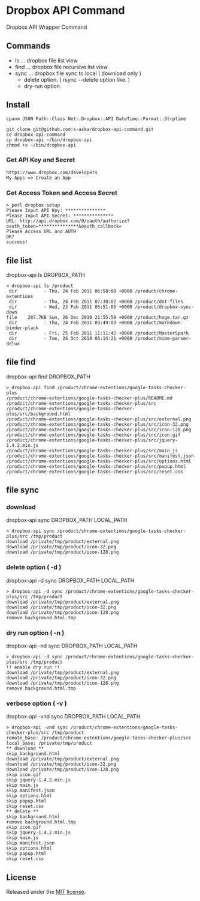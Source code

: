 # Dropbox API Command

Dropbox API Wrapper Command

## Commands
- ls   ... dropbox file list view
- find ... dropbox file recursive list view
- sync ... dropbox file sync to local ( download only )
  - delete option. ( rsync --delete option like. )
  - dry-run option.

## Install

    cpanm JSON Path::Class Net::Dropbox::API DateTime::Format::Strptime
    
    git clone git@github.com:s-aska/dropbox-api-command.git
    cd dropbox-api-command
    cp dropbox-api ~/bin/dropbox-api
    chmod +x ~/bin/dropbox-api

### Get API Key and Secret

    https://www.dropbox.com/developers
    My Apps => Create an App

### Get Access Token and Access Secret

    > perl dropbox-setup
    Please Input API Key: ***************
    Please Input API Secret: ***************
    URL: http://api.dropbox.com/0/oauth/authorize?oauth_token=***************&oauth_callback=
    Please Access URL and AUTH
    OK?
    success!

## file list

dropbox-api ls DROPBOX_PATH

    > dropbox-api ls /product
     dir          - Thu, 24 Feb 2011 06:58:00 +0000 /product/chrome-extentions
     dir          - Thu, 24 Feb 2011 07:30:02 +0000 /product/dot-files
     dir          - Wed, 23 Feb 2011 05:51:05 +0000 /product/dropbox-sync-down
    file    287.7KB Sun, 26 Dec 2010 21:55:59 +0000 /product/hoge.tar.gz
     dir          - Thu, 24 Feb 2011 03:49:03 +0000 /product/markdown-binder-plack
     dir          - Fri, 25 Feb 2011 11:11:42 +0000 /product/MasterSpark
     dir          - Tue, 26 Oct 2010 05:14:21 +0000 /product/mime-parser-delux

## file find

dropbox-api find DROPBOX_PATH

    > dropbox-api find /product/chrome-extentions/google-tasks-checker-plus
    /product/chrome-extentions/google-tasks-checker-plus/README.md
    /product/chrome-extentions/google-tasks-checker-plus/src
    /product/chrome-extentions/google-tasks-checker-plus/src/background.html
    /product/chrome-extentions/google-tasks-checker-plus/src/external.png
    /product/chrome-extentions/google-tasks-checker-plus/src/icon-32.png
    /product/chrome-extentions/google-tasks-checker-plus/src/icon-128.png
    /product/chrome-extentions/google-tasks-checker-plus/src/icon.gif
    /product/chrome-extentions/google-tasks-checker-plus/src/jquery-1.4.2.min.js
    /product/chrome-extentions/google-tasks-checker-plus/src/main.js
    /product/chrome-extentions/google-tasks-checker-plus/src/manifest.json
    /product/chrome-extentions/google-tasks-checker-plus/src/options.html
    /product/chrome-extentions/google-tasks-checker-plus/src/popup.html
    /product/chrome-extentions/google-tasks-checker-plus/src/reset.css

## file sync

### download

dropbox-api sync DROPBOX_PATH LOCAL_PATH

    > dropbox-api sync /product/chrome-extentions/google-tasks-checker-plus/src /tmp/product
    download /private/tmp/product/external.png
    download /private/tmp/product/icon-32.png
    download /private/tmp/product/icon-128.png

### delete option ( -d )

dropbox-api -d sync DROPBOX_PATH LOCAL_PATH

    > dropbox-api -d sync /product/chrome-extentions/google-tasks-checker-plus/src /tmp/product
    download /private/tmp/product/external.png
    download /private/tmp/product/icon-32.png
    download /private/tmp/product/icon-128.png
    remove background.html.tmp

### dry run option ( -n )

dropbox-api -nd sync DROPBOX_PATH LOCAL_PATH

    > dropbox-api -d sync /product/chrome-extentions/google-tasks-checker-plus/src /tmp/product
    !! enable dry run !!
    download /private/tmp/product/external.png
    download /private/tmp/product/icon-32.png
    download /private/tmp/product/icon-128.png
    remove background.html.tmp

### verbose option ( -v )

dropbox-api -vnd sync DROPBOX_PATH LOCAL_PATH

    > dropbox-api -vnd sync /product/chrome-extentions/google-tasks-checker-plus/src /tmp/product
    remote_base: /product/chrome-extentions/google-tasks-checker-plus/src
    local_base: /private/tmp/product
    ** download **
    skip background.html
    download /private/tmp/product/external.png
    download /private/tmp/product/icon-32.png
    download /private/tmp/product/icon-128.png
    skip icon.gif
    skip jquery-1.4.2.min.js
    skip main.js
    skip manifest.json
    skip options.html
    skip popup.html
    skip reset.css
    ** delete **
    skip background.html
    remove background.html.tmp
    skip icon.gif
    skip jquery-1.4.2.min.js
    skip main.js
    skip manifest.json
    skip options.html
    skip popup.html
    skip reset.css

## License
Released under the [MIT license](http://creativecommons.org/licenses/MIT/).
